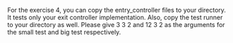 For the exercise 4, you can copy the entry_controller files to your directory. It tests only your exit controller implementation. Also, copy the test runner to your directory as well.
Please give 3 3 2 and 12 3 2 as the arguments for the small test and big test respectively.
